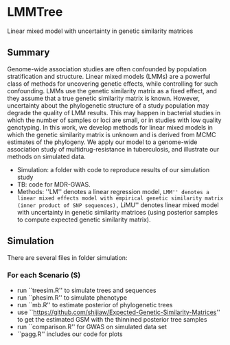 # LMMTree
Linear mixed model with uncertainty in genetic similarity matrices

Summary
-------

Genome-wide association studies are often confounded by population stratification and structure. Linear mixed models (LMMs) are a powerful class of methods for uncovering genetic effects, while controlling for such confounding.  LMMs use the genetic similarity matrix as a fixed effect, and they assume that a true genetic similarity matrix is known. However, uncertainty about the phylogenetic structure of a study population may degrade the quality of LMM results. This may happen in bacterial studies in which the number of samples or loci are small, or in studies with low quality genotyping. In this work, we develop methods for linear mixed models in which the genetic similarity matrix is unknown and is derived from MCMC estimates of the phylogeny. We apply our model to a genome-wide association study of multidrug-resistance in tuberculosis, and illustrate our methods on simulated data.

- Simulation: a folder with code to reproduce results of our simulation study
- TB: code for MDR-GWAS. 
- Methods: ''LM'' denotes a linear regression model, `` LMM'' denotes a linear mixed effects model with empirical genetic similarity matrix (inner product of SNP sequences), `` LiMU'' denotes linear mixed model with uncertainty in genetic similarity matrices (using posterior samples to compute expected genetic similarity matrix). 

Simulation
------------


There are several files in folder simulation:

### For each Scenario (S)

- run ``treesim.R'' to simulate trees and sequences
- run ``phesim.R'' to simulate phenotype
- run ``mb.R'' to estimate posterior of phylogenetic trees
- use ``https://github.com/shijiaw/Expected-Genetic-Similarity-Matrices'' to get the estimated GSM with the thinnined posterior tree samples 
- run ``comparison.R'' for GWAS on simulated data set 
- ``pagg.R'' includes our code for plots

